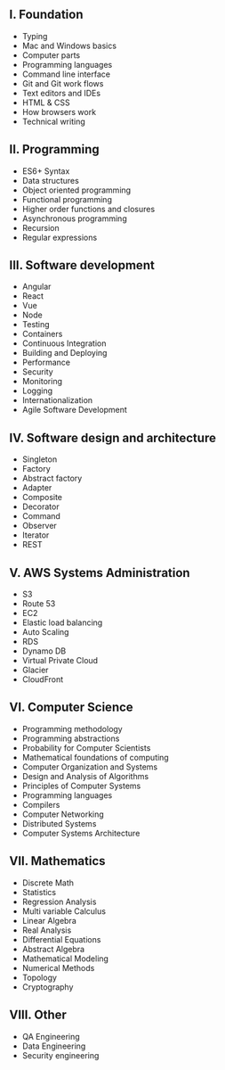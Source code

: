 I. Foundation
-----------------------------
- Typing
- Mac and Windows basics
- Computer parts
- Programming languages
- Command line interface
- Git and Git work flows
- Text editors and IDEs
- HTML & CSS
- How browsers work
- Technical writing

II. Programming
---------------------------------------
- ES6+ Syntax
- Data structures
- Object oriented programming
- Functional programming
- Higher order functions and closures
- Asynchronous programming 
- Recursion
- Regular expressions


III. Software development
---------------------------------------
- Angular
- React
- Vue
- Node
- Testing
- Containers
- Continuous Integration
- Building and Deploying
- Performance 
- Security
- Monitoring
- Logging 
- Internationalization 
- Agile Software Development


IV. Software design and architecture
---------------------------------------
- Singleton
- Factory
- Abstract factory
- Adapter
- Composite
- Decorator
- Command
- Observer
- Iterator
- REST


V. AWS Systems Administration
---------------------------------------
- S3
- Route 53
- EC2
- Elastic load balancing
- Auto Scaling
- RDS
- Dynamo DB
- Virtual Private Cloud
- Glacier
- CloudFront


VI. Computer Science 
---------------------------------------
- Programming methodology
- Programming abstractions
- Probability for Computer Scientists
- Mathematical foundations of computing
- Computer Organization and Systems
- Design and Analysis of Algorithms
- Principles of Computer Systems
- Programming languages
- Compilers
- Computer Networking
- Distributed Systems
- Computer Systems Architecture


VII. Mathematics
---------------------------------------
- Discrete Math
- Statistics
- Regression Analysis
- Multi variable Calculus
- Linear Algebra
- Real Analysis
- Differential Equations
- Abstract Algebra
- Mathematical Modeling
- Numerical Methods
- Topology
- Cryptography

VIII. Other
---------------------------------------
- QA Engineering
- Data Engineering
- Security engineering


